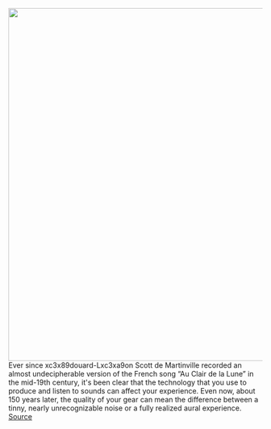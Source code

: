<img src='https://cdn.vox-cdn.com/thumbor/nNVBUOgsBaVrboohDVKCt4qCmds=/0x0:2040x1360/1200x800/filters:focal(857x517:1183x843)/cdn.vox-cdn.com/uploads/chorus_image/image/68872547/audio_technicam50xbt_vsavov12.0.jpg' width='700px' /><br/>
Ever since xc3x89douard-Lxc3xa9on Scott de Martinville recorded an almost undecipherable version of the French song “Au Clair de la Lune” in the mid-19th century, it's been clear that the technology that you use to produce and listen to sounds can affect your experience. Even now, about 150 years later, the quality of your gear can mean the difference between a tinny, nearly unrecognizable noise or a fully realized aural experience.
<a href='https://www.theverge.com/22297466/audio-gear-headphones-earbuds-speakers-mics'> Source <a/>